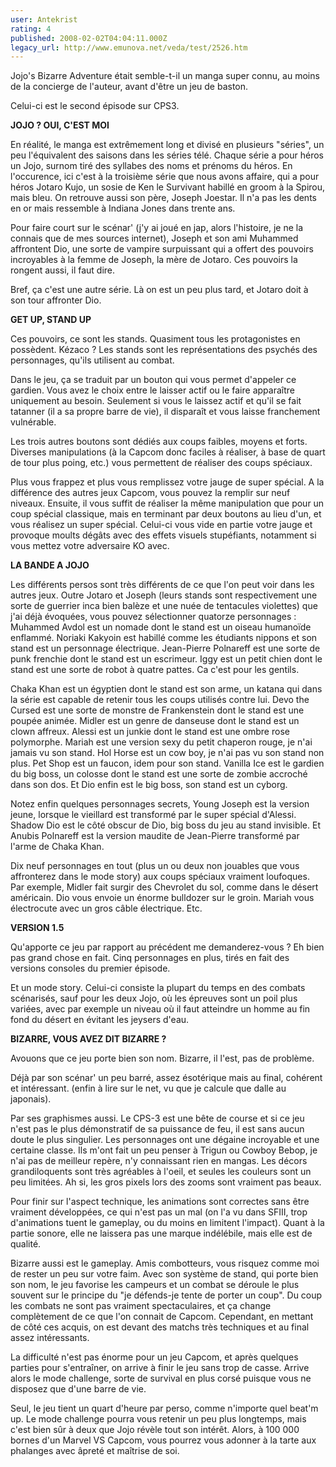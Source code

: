 ```yaml
---
user: Antekrist
rating: 4
published: 2008-02-02T04:04:11.000Z
legacy_url: http://www.emunova.net/veda/test/2526.htm
---
```

Jojo's Bizarre Adventure était semble-t-il un manga super connu, au moins de la concierge de l'auteur, avant d'être un jeu de baston.  

Celui-ci est le second épisode sur CPS3\.  

  

**JOJO ? OUI, C'EST MOI**  

En réalité, le manga est extrêmement long et divisé en plusieurs "séries", un peu l'équivalent des saisons dans les séries télé. Chaque série a pour héros un Jojo, surnom tiré des syllabes des noms et prénoms du héros. En l'occurence, ici c'est à la troisième série que nous avons affaire, qui a pour héros Jotaro Kujo, un sosie de Ken le Survivant habillé en groom à la Spirou, mais bleu. On retrouve aussi son père, Joseph Joestar. Il n'a pas les dents en or mais ressemble à Indiana Jones dans trente ans.  

  

Pour faire court sur le scénar' (j'y ai joué en jap, alors l'histoire, je ne la connais que de mes sources internet), Joseph et son ami Muhammed affrontent Dio, une sorte de vampire surpuissant qui a offert des pouvoirs incroyables à la femme de Joseph, la mère de Jotaro. Ces pouvoirs la rongent aussi, il faut dire.  

Bref, ça c'est une autre série. Là on est un peu plus tard, et Jotaro doit à son tour affronter Dio.  

  

**GET UP, STAND UP**  

Ces pouvoirs, ce sont les stands. Quasiment tous les protagonistes en possèdent. Kézaco ? Les stands sont les représentations des psychés des personnages, qu'ils utilisent au combat.  

Dans le jeu, ça se traduit par un bouton qui vous permet d'appeler ce gardien. Vous avez le choix entre le laisser actif ou le faire apparaître uniquement au besoin. Seulement si vous le laissez actif et qu'il se fait tatanner (il a sa propre barre de vie), il disparaît et vous laisse franchement vulnérable.  

Les trois autres boutons sont dédiés aux coups faibles, moyens et forts. Diverses manipulations (à la Capcom donc faciles à réaliser, à base de quart de tour plus poing, etc.) vous permettent de réaliser des coups spéciaux.  

Plus vous frappez et plus vous remplissez votre jauge de super spécial. A la différence des autres jeux Capcom, vous pouvez la remplir sur neuf niveaux. Ensuite, il vous suffit de réaliser la même manipulation que pour un coup spécial classique, mais en terminant par deux boutons au lieu d'un, et vous réalisez un super spécial. Celui-ci vous vide en partie votre jauge et provoque moults dégâts avec des effets visuels stupéfiants, notamment si vous mettez votre adversaire KO avec.  

  

**LA BANDE A JOJO**  

Les différents persos sont très différents de ce que l'on peut voir dans les autres jeux. Outre Jotaro et Joseph (leurs stands sont respectivement une sorte de guerrier inca bien balèze et une nuée de tentacules violettes) que j'ai déjà évoquées, vous pouvez sélectionner quatorze personnages : Muhammed Avdol est un nomade dont le stand est un oiseau humanoïde enflammé. Noriaki Kakyoin est habillé comme les étudiants nippons et son stand est un personnage électrique. Jean-Pierre Polnareff est une sorte de punk frenchie dont le stand est un escrimeur. Iggy est un petit chien dont le stand est une sorte de robot à quatre pattes. Ca c'est pour les gentils.  

Chaka Khan est un égyptien dont le stand est son arme, un katana qui dans la série est capable de retenir tous les coups utilisés contre lui. Devo the Cursed est une sorte de monstre de Frankenstein dont le stand est une poupée animée. Midler est un genre de danseuse dont le stand est un clown affreux. Alessi est un junkie dont le stand est une ombre rose polymorphe. Mariah est une version sexy du petit chaperon rouge, je n'ai jamais vu son stand. Hol Horse est un cow boy, je n'ai pas vu son stand non plus. Pet Shop est un faucon, idem pour son stand. Vanilla Ice est le gardien du big boss, un colosse dont le stand est une sorte de zombie accroché dans son dos. Et Dio enfin est le big boss, son stand est un cyborg.  

Notez enfin quelques personnages secrets, Young Joseph est la version jeune, lorsque le vieillard est transformé par le super spécial d'Alessi. Shadow Dio est le côté obscur de Dio, big boss du jeu au stand invisible. Et Anubis Polnareff est la version maudite de Jean-Pierre transformé par l'arme de Chaka Khan.  

  

Dix neuf personnages en tout (plus un ou deux non jouables que vous affronterez dans le mode story) aux coups spéciaux vraiment loufoques. Par exemple, Midler fait surgir des Chevrolet du sol, comme dans le désert américain. Dio vous envoie un énorme bulldozer sur le groin. Mariah vous électrocute avec un gros câble électrique. Etc.  

  

**VERSION 1.5**  

Qu'apporte ce jeu par rapport au précédent me demanderez-vous ? Eh bien pas grand chose en fait. Cinq personnages en plus, tirés en fait des versions consoles du premier épisode.  

Et un mode story. Celui-ci consiste la plupart du temps en des combats scénarisés, sauf pour les deux Jojo, où les épreuves sont un poil plus variées, avec par exemple un niveau où il faut atteindre un homme au fin fond du désert en évitant les jeysers d'eau.  

  

**BIZARRE, VOUS AVEZ DIT BIZARRE ?**  

Avouons que ce jeu porte bien son nom. Bizarre, il l'est, pas de problème.  

Déjà par son scénar' un peu barré, assez ésotérique mais au final, cohérent et intéressant. (enfin à lire sur le net, vu que je calcule que dalle au japonais).  

Par ses graphismes aussi. Le CPS-3 est une bête de course et si ce jeu n'est pas le plus démonstratif de sa puissance de feu, il est sans aucun doute le plus singulier. Les personnages ont une dégaine incroyable et une certaine classe. Ils m'ont fait un peu penser à Trigun ou Cowboy Bebop, je n'ai pas de meilleur repère, n'y connaissant rien en mangas. Les décors grandiloquents sont très agréables à l'oeil, et seules les couleurs sont un peu limitées. Ah si, les gros pixels lors des zooms sont vraiment pas beaux.  

Pour finir sur l'aspect technique, les animations sont correctes sans être vraiment développées, ce qui n'est pas un mal (on l'a vu dans SFIII, trop d'animations tuent le gameplay, ou du moins en limitent l'impact). Quant à la partie sonore, elle ne laissera pas une marque indélébile, mais elle est de qualité.  

Bizarre aussi est le gameplay. Amis combotteurs, vous risquez comme moi de rester un peu sur votre faim. Avec son système de stand, qui porte bien son nom, le jeu favorise les campeurs et un combat se déroule le plus souvent sur le principe du "je défends-je tente de porter un coup". Du coup les combats ne sont pas vraiment spectaculaires, et ça change complètement de ce que l'on connait de Capcom. Cependant, en mettant de côté ces acquis, on est devant des matchs très techniques et au final assez intéressants.  

La difficulté n'est pas énorme pour un jeu Capcom, et après quelques parties pour s'entraîner, on arrive à finir le jeu sans trop de casse. Arrive alors le mode challenge, sorte de survival en plus corsé puisque vous ne disposez que d'une barre de vie.  

Seul, le jeu tient un quart d'heure par perso, comme n'importe quel beat'm up. Le mode challenge pourra vous retenir un peu plus longtemps, mais c'est bien sûr à deux que Jojo révèle tout son intérêt. Alors, à 100 000 bornes d'un Marvel VS Capcom, vous pourrez vous adonner à la tarte aux phalanges avec âpreté et maîtrise de soi.